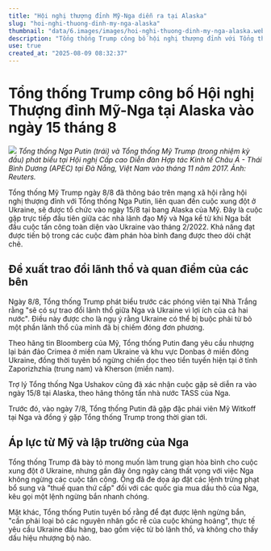 ```yaml
---
title: "Hội nghị thượng đỉnh Mỹ-Nga diễn ra tại Alaska"
slug: "hoi-nghi-thuong-dinh-my-nga-alaska"
thumbnail: "data/6.images/images/hoi-nghi-thuong-dinh-my-nga-alaska.webp"
description: "Tổng thống Trump công bố hội nghị thượng đỉnh với Tổng thống Putin vào ngày 15 tháng 8 tại Alaska. Đây là cuộc gặp trực tiếp đầu tiên giữa hai nhà lãnh đạo Mỹ Nga kể từ cuộc xung đột Ukraine, tập trung thảo luận về hòa bình."
use: true
created_at: "2025-08-09 08:32:37"
---
```


# Tổng thống Trump công bố Hội nghị Thượng đỉnh Mỹ-Nga tại Alaska vào ngày 15 tháng 8

![](/images/20250809-00000006-asahi-000-8-view.webp)
*Tổng thống Nga Putin (trái) và Tổng thống Mỹ Trump (trong nhiệm kỳ đầu) phát biểu tại Hội nghị Cấp cao Diễn đàn Hợp tác Kinh tế Châu Á - Thái Bình Dương (APEC) tại Đà Nẵng, Việt Nam vào tháng 11 năm 2017. Ảnh: Reuters.*

Tổng thống Mỹ Trump ngày 8/8 đã thông báo trên mạng xã hội rằng hội nghị thượng đỉnh với Tổng thống Nga Putin, liên quan đến cuộc xung đột ở Ukraine, sẽ được tổ chức vào ngày 15/8 tại bang Alaska của Mỹ. Đây là cuộc gặp trực tiếp đầu tiên giữa các nhà lãnh đạo Mỹ và Nga kể từ khi Nga bắt đầu cuộc tấn công toàn diện vào Ukraine vào tháng 2/2022. Khả năng đạt được tiến bộ trong các cuộc đàm phán hòa bình đang được theo dõi chặt chẽ.

## Đề xuất trao đổi lãnh thổ và quan điểm của các bên

Ngày 8/8, Tổng thống Trump phát biểu trước các phóng viên tại Nhà Trắng rằng "sẽ có sự trao đổi lãnh thổ giữa Nga và Ukraine vì lợi ích của cả hai nước". Điều này được cho là ngụ ý rằng Ukraine có thể bị buộc phải từ bỏ một phần lãnh thổ của mình đã bị chiếm đóng đơn phương.

Theo hãng tin Bloomberg của Mỹ, Tổng thống Putin đang yêu cầu nhượng lại bán đảo Crimea ở miền nam Ukraine và khu vực Donbas ở miền đông Ukraine, đồng thời tuyên bố ngừng chiến dọc theo tiền tuyến hiện tại ở tỉnh Zaporizhzhia (trung nam) và Kherson (miền nam).

Trợ lý Tổng thống Nga Ushakov cũng đã xác nhận cuộc gặp sẽ diễn ra vào ngày 15/8 tại Alaska, theo hãng thông tấn nhà nước TASS của Nga.

Trước đó, vào ngày 7/8, Tổng thống Putin đã gặp đặc phái viên Mỹ Witkoff tại Nga và đồng ý gặp Tổng thống Trump trong thời gian tới.

## Áp lực từ Mỹ và lập trường của Nga

Tổng thống Trump đã bày tỏ mong muốn làm trung gian hòa bình cho cuộc xung đột ở Ukraine, nhưng gần đây ông ngày càng thất vọng với việc Nga không ngừng các cuộc tấn công. Ông đã đe dọa áp đặt các lệnh trừng phạt bổ sung và "thuế quan thứ cấp" đối với các quốc gia mua dầu thô của Nga, kêu gọi một lệnh ngừng bắn nhanh chóng.

Mặt khác, Tổng thống Putin tuyên bố rằng để đạt được lệnh ngừng bắn, "cần phải loại bỏ các nguyên nhân gốc rễ của cuộc khủng hoảng", thực tế yêu cầu Ukraine đầu hàng, bao gồm việc từ bỏ lãnh thổ, và không cho thấy dấu hiệu nhượng bộ nào.